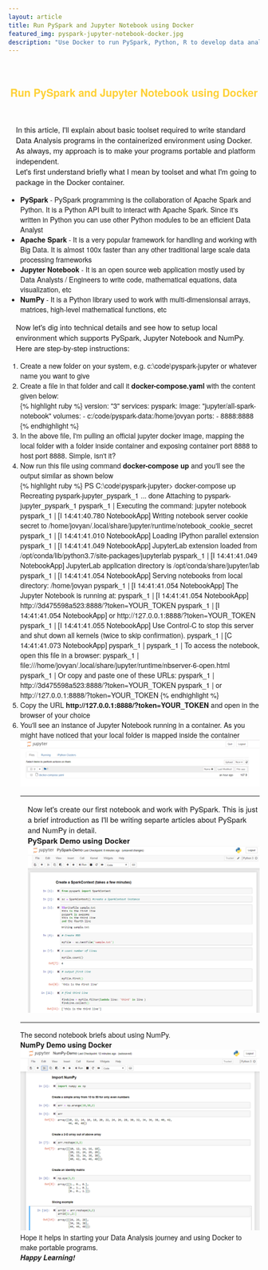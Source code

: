 ```yaml
---
layout: article
title: Run PySpark and Jupyter Notebook using Docker
featured_img: pyspark-jupyter-notebook-docker.jpg
description: "Use Docker to run PySpark, Python, R to develop data analysis programs"
---
```

<br>
<h2 style="font-family:Montserrat,'Helvetica Neue',Helvetica,Arial,sans-serif;color:#fed136;text-align:center"> Run PySpark and Jupyter Notebook using Docker</h2>
<br>
<p style="font-family:Montserrat,'Helvetica Neue',Helvetica,Arial,sans-serif;padding-left:15px;font-size:15px">
In this article, I'll explain about basic toolset required to write standard Data Analysis programs in the containerized environment using Docker. As always, my approach is to make your programs portable and platform independent.
<br>
Let's first understand briefly what I mean by toolset and what I'm going to package in the Docker container.
<br>
<ul style="font-family:Montserrat,'Helvetica Neue',Helvetica,Arial,sans-serif">
<li><b>PySpark</b> - PySpark programming is the collaboration of Apache Spark and Python. It is a Python API built to interact with Apache Spark. Since it's written in Python you can use other Python modules to be an efficient Data Analyst</li>
<li><b>Apache Spark</b> - It is a very popular framework for handling and working with Big Data. It is almost 100x faster than any other traditional large scale data processing frameworks</li> 
<li><b>Jupyter Notebook</b> - It is an open source web application mostly used by Data Analysts / Engineers to write code, mathematical equations, data visualization, etc </li>
<li><b>NumPy</b> - It is a Python library used to work with multi-dimensionsal arrays, matrices, high-level mathematical functions, etc</li>
</ul>
</p>
<p style="font-family:Montserrat,'Helvetica Neue',Helvetica,Arial,sans-serif;padding-left:15px;font-size:15px">
Now let's dig into technical details and see how to setup local environment which supports PySpark, Jupyter Notebook and NumPy. Here are step-by-step instructions:
<ol style="font-family:Montserrat,'Helvetica Neue',Helvetica,Arial,sans-serif">
<li>Create a new folder on your system, e.g. c:\code\pyspark-jupyter or whatever name you want to give</li>
<li>Create a file in that folder and call it <b>docker-compose.yaml</b> with the content given below:</li>
{% highlight ruby %}
version: "3"
services:
  pyspark:
    image: "jupyter/all-spark-notebook"
    volumes:
      - c:/code/pyspark-data:/home/jovyan
    ports:
      - 8888:8888
{% endhighlight %}
<li>In the above file, I'm pulling an official jupyter docker image, mapping the local folder with a folder inside container and exposing container port 8888 to host port 8888. Simple, isn't it?</li>
<li>Now run this file using command <b>docker-compose up</b> and you'll see the output similar as shown below</li>
{% highlight ruby %}
PS C:\code\pyspark-jupyter> docker-compose up
Recreating pyspark-jupyter_pyspark_1 ... done
Attaching to pyspark-jupyter_pyspark_1
pyspark_1  | Executing the command: jupyter notebook
pyspark_1  | [I 14:41:40.780 NotebookApp] Writing notebook server cookie secret to /home/jovyan/.local/share/jupyter/runtime/notebook_cookie_secret
pyspark_1  | [I 14:41:41.010 NotebookApp] Loading IPython parallel extension
pyspark_1  | [I 14:41:41.049 NotebookApp] JupyterLab extension loaded from /opt/conda/lib/python3.7/site-packages/jupyterlab
pyspark_1  | [I 14:41:41.049 NotebookApp] JupyterLab application directory is /opt/conda/share/jupyter/lab
pyspark_1  | [I 14:41:41.054 NotebookApp] Serving notebooks from local directory: /home/jovyan
pyspark_1  | [I 14:41:41.054 NotebookApp] The Jupyter Notebook is running at:
pyspark_1  | [I 14:41:41.054 NotebookApp] http://3d475598a523:8888/?token=YOUR_TOKEN
pyspark_1  | [I 14:41:41.054 NotebookApp]  or http://127.0.0.1:8888/?token=YOUR_TOKEN
pyspark_1  | [I 14:41:41.055 NotebookApp] Use Control-C to stop this server and shut down all kernels (twice to skip confirmation).
pyspark_1  | [C 14:41:41.073 NotebookApp]
pyspark_1  |
pyspark_1  |     To access the notebook, open this file in a browser:
pyspark_1  |         file:///home/jovyan/.local/share/jupyter/runtime/nbserver-6-open.html
pyspark_1  |     Or copy and paste one of these URLs:
pyspark_1  |         http://3d475598a523:8888/?token=YOUR_TOKEN
pyspark_1  |      or http://127.0.0.1:8888/?token=YOUR_TOKEN
{% endhighlight %}
<li>Copy the URL <b>http://127.0.0.1:8888/?token=YOUR_TOKEN</b> and open in the browser of your choice</li>
<li>You'll see an instance of Jupyter Notebook running in a container. As you might have noticed that your local folder is mapped inside the container</li>
<img src="/img/articles/pyspark-jupyter-inner-1.PNG" class="center">
<hr>
<p style="font-family:Montserrat,'Helvetica Neue',Helvetica,Arial,sans-serif;padding-left:15px;font-size:15px">
Now let's create our first notebook and work with PySpark. This is just a brief introduction as I'll be writing separte articles about PySpark and NumPy in detail.
<br>
<b>PySpark Demo using Docker</b>
<img src="/img/articles/pyspark-jupyter-inner-2.PNG" class="center">
<hr>
The second notebook briefs about using NumPy.
<br>
<b>NumPy Demo using Docker</b>
<img src="/img/articles/numpy-jupyter-inner-1.PNG" class="center">
<br>
Hope it helps in starting your Data Analysis journey and using Docker to make portable programs.
<br>
<b><i>Happy Learning!</i></b>
